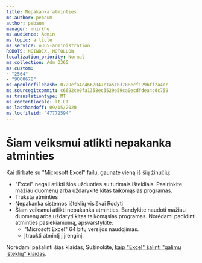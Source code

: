 ```yaml
---
title: Nepakanka atminties
ms.author: pebaum
author: pebaum
manager: mnirkhe
ms.audience: Admin
ms.topic: article
ms.service: o365-administration
ROBOTS: NOINDEX, NOFOLLOW
localization_priority: Normal
ms.collection: Adm_O365
ms.custom:
- "2564"
- "9000678"
ms.openlocfilehash: 0729efa4c4662047c1a5103788ecf129bff2a4ec
ms.sourcegitcommit: c6692ce0fa1358ec3529e59ca0ecdfdea4cdc759
ms.translationtype: MT
ms.contentlocale: lt-LT
ms.lasthandoff: 09/15/2020
ms.locfileid: "47772594"
---
```

# <a name="there-isnt-enough-memory-to-complete-this-action"></a>Šiam veiksmui atlikti nepakanka atminties

Kai dirbate su "Microsoft Excel" failu, gaunate vieną iš šių žinučių:

- "Excel" negali atlikti šios užduoties su turimais ištekliais. Pasirinkite mažiau duomenų arba uždarykite kitas taikomąsias programas.
- Trūksta atminties
- Nepakanka sistemos išteklių visiškai Rodyti
- Šiam veiksmui atlikti nepakanka atminties. Bandykite naudoti mažiau duomenų arba uždaryti kitas taikomąsias programas. Norėdami padidinti atminties pasiekiamumą, apsvarstykite: 
    - "Microsoft Excel" 64 bitų versijos naudojimas.
    - Įtraukti atmintį į įrenginį.

Norėdami pašalinti šias klaidas, Sužinokite, [kaip "Excel" šalinti "galimų išteklių" klaidas](https://docs.microsoft.com/office/troubleshoot/excel/available-resources-errors).